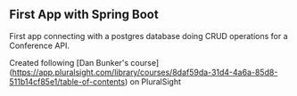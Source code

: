 ## First App with Spring Boot

First app connecting with a postgres database doing CRUD operations for a Conference API.

Created following [Dan Bunker's course] (https://app.pluralsight.com/library/courses/8daf59da-31d4-4a6a-85d8-511b14cf85e1/table-of-contents) on PluralSight